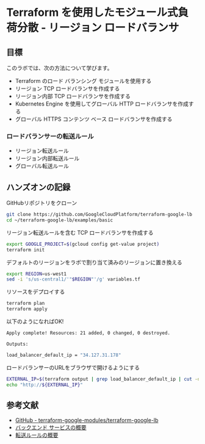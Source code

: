 # Terraform を使用したモジュール式負荷分散 - リージョン ロードバランサ

## 目標

このラボでは、次の方法について学びます。

- Terraform のロード バランシング モジュールを使用する
- リージョン TCP ロードバランサを作成する
- リージョン内部 TCP ロードバランサを作成する
- Kubernetes Engine を使用してグローバル HTTP ロードバランサを作成する
- グローバル HTTPS コンテンツ ベース ロードバランサを作成する

### ロードバランサーの転送ルール

- リージョン転送ルール
- リージョン内部転送ルール
- グローバル転送ルール

## ハンズオンの記録

GitHubリポジトリをクローン

```bash
git clone https://github.com/GoogleCloudPlatform/terraform-google-lb
cd ~/terraform-google-lb/examples/basic
```

リージョン転送ルールを含む TCP ロードバランサを作成する

```bash
export GOOGLE_PROJECT=$(gcloud config get-value project)
terraform init
```

デフォルトのリージョンをラボで割り当て済みのリージョンに置き換える

```bash
export REGION=us-west1
sed -i 's/us-central1/'"$REGION"'/g' variables.tf
```

リソースをデプロイする

```bash
terraform plan
terraform apply
```

以下のようになればOK!

```bash
Apply complete! Resources: 21 added, 0 changed, 0 destroyed.

Outputs:

load_balancer_default_ip = "34.127.31.178"
```

ロードバランサーのURLをブラウザで開けるようにする

```bash
EXTERNAL_IP=$(terraform output | grep load_balancer_default_ip | cut -d = -f2 | xargs echo -n)
echo "http://${EXTERNAL_IP}"
```

## 参考文献
- [GitHub - terraform-google-modules/terraform-google-lb](https://github.com/terraform-google-modules/terraform-google-lb)
- [バックエンド サービスの概要](https://cloud.google.com/load-balancing/docs/backend-service?hl=ja)
- [転送ルールの概要](https://cloud.google.com/load-balancing/docs/forwarding-rule-concepts?hl=ja)
